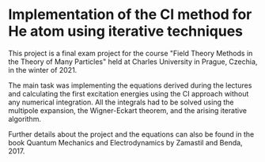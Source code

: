 # Implementation of the CI method for He atom using iterative techniques
This project is a final exam project for the course "Field Theory Methods in the Theory of Many Particles" held at Charles University in Prague, Czechia, in the winter of 2021.

The main task was implementing the equations derived during the lectures and calculating the first excitation energies using the CI approach without any numerical integration. All the integrals had to be solved using the multipole expansion, the Wigner-Eckart theorem, and the arising iterative algorithm.

Further details about the project and the equations can also be found in the book Quantum Mechanics and Electrodynamics by Zamastil and Benda, 2017. 
